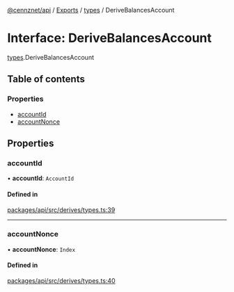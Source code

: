 [@cennznet/api](../README.md) / [Exports](../modules.md) / [types](../modules/types.md) / DeriveBalancesAccount

# Interface: DeriveBalancesAccount

[types](../modules/types.md).DeriveBalancesAccount

## Table of contents

### Properties

- [accountId](types.derivebalancesaccount.md#accountid)
- [accountNonce](types.derivebalancesaccount.md#accountnonce)

## Properties

### accountId

• **accountId**: `AccountId`

#### Defined in

[packages/api/src/derives/types.ts:39](https://github.com/cennznet/api.js/blob/cd8c2b0/packages/api/src/derives/types.ts#L39)

___

### accountNonce

• **accountNonce**: `Index`

#### Defined in

[packages/api/src/derives/types.ts:40](https://github.com/cennznet/api.js/blob/cd8c2b0/packages/api/src/derives/types.ts#L40)
